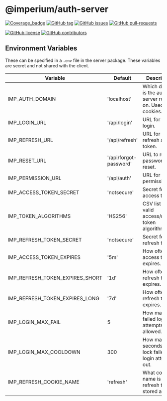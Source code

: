 # @imperium/auth-server

[![Coverage_badge](../../docs/assets/coverage/auth-server/coverage.svg)](assets/coverage/auth-server/index.html)
[![GitHub tag](https://img.shields.io/github/tag/darkadept/imperium.svg)](https://github.com/darkadept/imperium/tags/)
[![GitHub issues](https://img.shields.io/github/issues/darkadept/imperium.svg)](https://github.com/darkadept/imperium/issues/)
[![GitHub pull-requests](https://img.shields.io/github/issues-pr/darkadept/imperium.svg)](https://GitHub.com/darkadept/imperium/pull/)

[![GitHub license](https://img.shields.io/github/license/darkadept/imperium.svg)](https://github.com/darkadept/imperium/blob/master/LICENSE)
[![GitHub contributors](https://img.shields.io/github/contributors/darkadept/imperium.svg)](https://github.com/darkadept/imperium/graphs/contributors/)

## Environment Variables
These can be specified in a `.env` file in the server package. These variables are secret and not shared with the client.

| Variable                        | Default                | Description                                                   |
|---------------------------------|------------------------|---------------------------------------------------------------|
| IMP_AUTH_DOMAIN                 | 'localhost'            | Which domain is the auth server running on. Used for cookies. |
| IMP_LOGIN_URL                   | '/api/login'           | URL for REST login.                                           |
| IMP_REFRESH_URL                 | '/api/refresh'         | URL for REST refresh access token.                            |
| IMP_RESET_URL                   | '/api/forgot-password' | URL to request password reset.                                |
| IMP_PERMISSION_URL              | '/api/auth'            | URL for REST permissions.                                     |
| IMP_ACCESS_TOKEN_SECRET         | 'notsecure'            | Secret for access tokens.                                     |
| IMP_TOKEN_ALGORITHMS            | 'HS256'                | CSV list of valid access/refresh token algorithms             |
| IMP_REFRESH_TOKEN_SECRET        | 'notsecure'            | Secret for refresh tokens.                                    |
| IMP_ACCESS_TOKEN_EXPIRES        | '5m'                   | How often an access token expires.                            |
| IMP_REFRESH_TOKEN_EXPIRES_SHORT | '1d'                   | How often a refresh token expires.                            |
| IMP_REFRESH_TOKEN_EXPIRES_LONG  | '7d'                   | How often a refresh token expires.                            |
| IMP_LOGIN_MAX_FAIL              | 5                      | How many failed login attempts allowed.                       |
| IMP_LOGIN_MAX_COOLDOWN          | 300                    | How many seconds to lock failed login attempts out.           |
| IMP_REFRESH_COOKIE_NAME         | 'refresh'              | What cookie name is the refresh token stored as?              |
